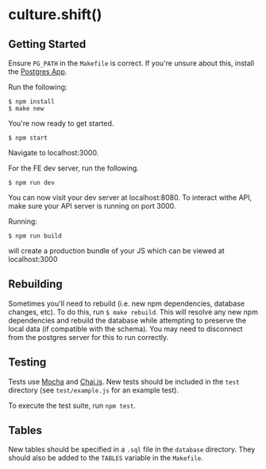 # culture.shift()

## Getting Started

Ensure `PG_PATH` in the `Makefile` is correct. If you're unsure about this, install the [Postgres App](http://postgresapp.com/).

Run the following:

```
$ npm install
$ make new
```

You're now ready to get started.

```
$ npm start
```

Navigate to localhost:3000.

For the FE dev server, run the following.

```
$ npm run dev
```

You can now visit your dev server at localhost:8080. To interact withe API, make sure your API server is running on port 3000.

Running:

```
$ npm run build
```

will create a production bundle of your JS which can be viewed at localhost:3000

## Rebuilding

Sometimes you'll need to rebuild (i.e. new npm dependencies, database changes, etc). To do this, run `$ make rebuild`. This will resolve any new npm dependencies and rebuild the database while attempting to preserve the local data (if compatible with the schema). You may need to disconnect from the postgres server for this to run correctly.

## Testing

Tests use [Mocha](http://mochajs.org/) and [Chai.js](http://chaijs.com/). New tests should be included in the `test` directory (see `test/example.js` for an example test).

To execute the test suite, run `npm test`.

## Tables

New tables should be specified in a `.sql` file in the `database` directory. They should also be added to the `TABLES` variable in the `Makefile`.
